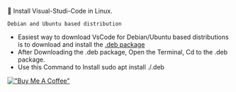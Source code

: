 🐧 Install Visual-Studi-Code in Linux.

```
Debian and Ubuntu based distribution
```
- Easiest way to download VsCode for Debian/Ubuntu based distributions is to download and install the [.deb package ](https://go.microsoft.com/fwlink/?LinkID=760868)
- After Downloading the .deb package, Open the Terminal, Cd to the .deb package.
- Use this Command to Install sudo apt install ./<file>.deb


  
 

[!["Buy Me A Coffee"](https://www.buymeacoffee.com/assets/img/custom_images/orange_img.png)](https://www.buymeacoffee.com/spongly)


